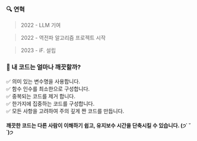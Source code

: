 ### 🔍 연혁

> 2022 - LLM 기여

> 2022 - 역전파 알고리즘 프로젝트 시작

> 2023 - iF. 설립

### 🤬 내 코드는 얼마나 깨끗할까?

✅&nbsp;의미 있는 변수명을 사용합니다.<br>
✅&nbsp;함수 인수를 최소한으로 구성합니다.<br>
✅&nbsp;중복되는 코드를 제거 합니다.<br>
✅&nbsp;한가지에 집중하는 코드를 구성합니다.<br>
✅&nbsp;모든 사항을 고려하여 주의 깊게 짠 코드를 만듭니다.

#### 깨끗한 코드는 다른 사람이 이해하기 쉽고, 유지보수 시간을 단축시킬 수 있습니다. (੭˙ ˘ ˙)੭
